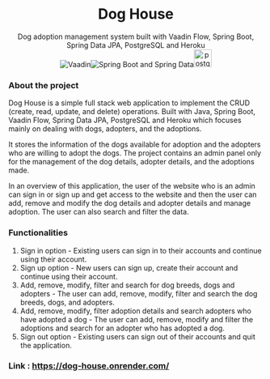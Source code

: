 <p align="center">
  <h1 align="center">Dog House</h1>
  <p align="center">
    Dog adoption management system built with Vaadin Flow, Spring Boot, Spring Data JPA, PostgreSQL and Heroku <br>
    <img src="https://img.icons8.com/windows/30/3498db/vaadin.png" title="Vaadin"><img src="https://img.icons8.com/color/30/000000/spring-logo.png" alt="Spring Boot and Spring Data"><img width="35" height="35" src="https://img.icons8.com/color/35/postgreesql.png" alt="postgreesql"/>
  </p>
</p>

### About the project

Dog House is a simple full stack web application to implement the CRUD (create, read, update, and delete) operations. Built with Java, Spring Boot, Vaadin Flow, Spring Data JPA, PostgreSQL and Heroku which focuses mainly on dealing with dogs, adopters, and the adoptions. 

It stores the information of the dogs available for adoption and the adopters who are willing to adopt the dogs. The project contains an admin panel only for the management of the dog details, adopter details, and the adoptions made. 

In an overview of this application, the user of the website who is an admin can sign in or sign up and get access to the website and then the user can add, remove and modify the dog details and adopter details and manage adoption. The user can also search and filter the data.
### Functionalities 

1. Sign in option - Existing users can sign in to their accounts and continue using their account.
2. Sign up option - New users can sign up, create their account and continue using their account.
3. Add, remove, modify, filter and search for dog breeds, dogs and adopters - The user can add, remove, modify, filter and search the dog breeds, dogs, and adopters.
4. Add, remove, modify, filter adoption details and search adopters who have adopted a dog - The user can add, remove, modify and filter the adoptions and search for an adopter who has adopted a dog.
5. Sign out option - Existing users can sign out of their accounts and quit the application.

### Link : https://dog-house.onrender.com/
